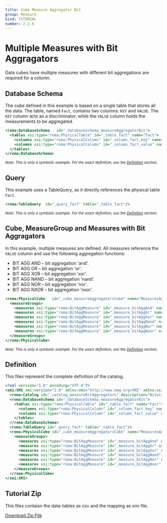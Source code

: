 ```yaml
---
title: Cube Measure Aggregator Bit
group: Measure
kind: TUTORIAL
number: 2.2.6
---
```

# Multiple Measures with Bit Aggragators

Data cubes have multiple measures with different bit aggregations are required for a column.


## Database Schema

The cube defined in this example is based on a single table that stores all the data. The table, named `Fact`, contains two columns: `KEY` and `VALUE`. The `KEY` column acts as a discriminator, while the `VALUE` column holds the measurements to be aggregated.


```xml
<roma:DatabaseSchema   id="_databaseSchema_measureAggregatorBit">
  <tables xsi:type="roma:PhysicalTable" id="_table_fact" name="Fact">
    <columns xsi:type="roma:PhysicalColumn" id="_column_fact_key" name="KEY"/>
    <columns xsi:type="roma:PhysicalColumn" id="_column_fact_value" name="VALUE" type="Integer"/>
  </tables>
</roma:DatabaseSchema>

```
*<small>Note: This is only a symbolic example. For the exact definition, see the [Definition](#definition) section.</small>*
## Query

This example uses a TableQuery, as it directly references the physical table `Fact`.


```xml
<roma:TableQuery  id="_query_fact" table="_table_fact"/>

```
*<small>Note: This is only a symbolic example. For the exact definition, see the [Definition](#definition) section.</small>*
## Cube, MeasureGroup and Measures with Bit Aggragators

In this example, multiple measures are defined. All measures reference the `VALUE` column and use the following aggregation functions:
- BIT AGG AND – bit aggregation 'and'.
- BIT AGG OR  – bit aggregation 'or'.
- BIT AGG XOR  – bit aggregation 'xor'.
- BIT AGG NAND – bit aggregation 'nand'.
- BIT AGG NOR  – bit aggregation 'nor'.
- BIT AGG NXOR  – bit aggregation 'nxor'.


```xml
<roma:PhysicalCube   id="_cube_measureAggregatorsCube" name="MeasuresAggregatorsCube" query="_query_fact">
  <measureGroups>
    <measures xsi:type="roma:BitAggMeasure" id="_measure_bitAggAnd" name="BitAgg AND" column="_column_fact_value"/>
    <measures xsi:type="roma:BitAggMeasure" id="_measure_bitAggOr" name="BitAgg OR" column="_column_fact_value" aggType="or"/>
    <measures xsi:type="roma:BitAggMeasure" id="_measure_bitAggXor" name="BitAgg XOR" column="_column_fact_value" aggType="xor"/>
    <measures xsi:type="roma:BitAggMeasure" id="_measure_bitAggNand" name="BitAgg NAND" column="_column_fact_value" not="true"/>
    <measures xsi:type="roma:BitAggMeasure" id="_measure_bitAggNor" name="BitAgg NOR" column="_column_fact_value" aggType="or" not="true"/>
    <measures xsi:type="roma:BitAggMeasure" id="_measure_bitAggNxor" name="BitAgg NXOR" column="_column_fact_value" aggType="xor" not="true"/>
  </measureGroups>
</roma:PhysicalCube>

```
*<small>Note: This is only a symbolic example. For the exact definition, see the [Definition](#definition) section.</small>*

## Definition

This files represent the complete definition of the catalog.

```xml
<?xml version="1.0" encoding="UTF-8"?>
<xmi:XMI xmi:version="2.0" xmlns:xmi="http://www.omg.org/XMI" xmlns:xsi="http://www.w3.org/2001/XMLSchema-instance" xmlns:roma="https://www.daanse.org/spec/org.eclipse.daanse.rolap.mapping">
  <roma:Catalog id="_catalog_measureBitAggregators" description="Bitwise aggregation functions" name="Daanse Tutorial - Cube Measure Aggregator Bit" cubes="_cube_measureAggregatorsCube" dbschemas="_databaseSchema_measureAggregatorBit"/>
  <roma:DatabaseSchema id="_databaseSchema_measureAggregatorBit">
    <tables xsi:type="roma:PhysicalTable" id="_table_fact" name="Fact">
      <columns xsi:type="roma:PhysicalColumn" id="_column_fact_key" name="KEY"/>
      <columns xsi:type="roma:PhysicalColumn" id="_column_fact_value" name="VALUE" type="Integer"/>
    </tables>
  </roma:DatabaseSchema>
  <roma:TableQuery id="_query_fact" table="_table_fact"/>
  <roma:PhysicalCube id="_cube_measureAggregatorsCube" name="MeasuresAggregatorsCube" query="_query_fact">
    <measureGroups>
      <measures xsi:type="roma:BitAggMeasure" id="_measure_bitAggAnd" name="BitAgg AND" column="_column_fact_value"/>
      <measures xsi:type="roma:BitAggMeasure" id="_measure_bitAggOr" name="BitAgg OR" column="_column_fact_value" aggType="or"/>
      <measures xsi:type="roma:BitAggMeasure" id="_measure_bitAggXor" name="BitAgg XOR" column="_column_fact_value" aggType="xor"/>
      <measures xsi:type="roma:BitAggMeasure" id="_measure_bitAggNand" name="BitAgg NAND" column="_column_fact_value" not="true"/>
      <measures xsi:type="roma:BitAggMeasure" id="_measure_bitAggNor" name="BitAgg NOR" column="_column_fact_value" aggType="or" not="true"/>
      <measures xsi:type="roma:BitAggMeasure" id="_measure_bitAggNxor" name="BitAgg NXOR" column="_column_fact_value" aggType="xor" not="true"/>
    </measureGroups>
  </roma:PhysicalCube>
</xmi:XMI>

```



## Tutorial Zip
This files contaisn the data-tables as csv and the mapping as xmi file.

<a href="./zip/tutorial.cube.measure.aggregator.bit.zip" download>Download Zip File</a>
